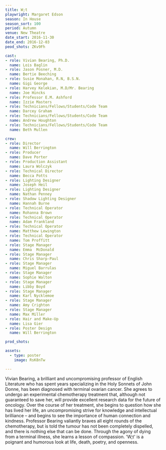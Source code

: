 ```yaml
---
title: W;t
playwright: Margaret Edson
season: In House
season_sort: 100
period: Autumn
venue: New Theatre
date_start: 2016-11-30
date_end: 2016-12-03
peod_shots: ZKv9Fh

cast:
- role: Vivian Bearing, Ph.D.
  name: Lois Baglin
- role: Jason Posner, M.D.
  name: Bertie Beeching
- role: Susie Monahan, R.N, B.S.N.
  name: Gigi George
- role: Harvey Kelekian, M.D/Mr. Bearing
  name: Joe Hincks
- role: Professor E.M. Ashford
  name: Izzie Masters
- role: Technicians/Fellows/Students/Code Team
  name: Darcey Graham
- role: Technicians/Fellows/Students/Code Team
  name: Andrew Houghton
- role: Technicians/Fellows/Students/Code Team
  name: Beth Mullen

crew:
- role: Director
  name: Will Berrington
- role: Producer
  name: Dave Porter
- role: Production Assistant
  name: Laura Wolczyk
- role: Technical Director
  name: Becca Potts
- role: Lighting Designer
  name: Joseph Heil
- role: Lighting Designer
  name: Nathan Penney
- role: Shadow Lighting Designer
  name: Hannah Burne
- role: Technical Operator
  name: Rohanna Brown
- role: Technical Operator
  name: Adam Frankland
- role: Technical Operator
  name: Matthew Lewington
- role: Technical Operator
  name: Tom Proffitt
- role: Stage Manager
  name: Emma  McDonald
- role: Stage Manager
  name: Chris Sharp-Paul
- role: Stage Manager
  name: Miguel Barrulas
- role: Stage Manager
  name: Sophie Walton
- role: Stage Manager
  name: Libby Boyd
- role: Stage Manager
  name: Karl Nycklemoe
- role: Stage Manager
  name: Amy Crighton
- role: Stage Manager
  name: Max Miller
- role: Hair and Make-Up
  name: Lisa Gier
- role: Poster Design
  name: Will Berrington

prod_shots: 

assets:
  - type: poster
    image: RsK8nTw

---
```


Vivian Bearing, a brilliant and uncompromising professor of English Literature who has spent years specializing in the Holy Sonnets of John Donne, has been diagnosed with terminal ovarian cancer. She agrees to undergo an experimental chemotherapy treatment that, although not guaranteed to save her, will provide excellent research data for the future of oncology. Over the course of her treatment, she begins to question how she has lived her life, an uncompromising strive for knowledge and intellectual brilliance – and begins to see the importance of human connection and kindness. Professor Bearing valiantly braves all eight rounds of the chemotherapy, but is told the tumour has not been completely dispelled, and there is nothing else that can be done. Through the agony of dying from a terminal illness, she learns a lesson of compassion. 'W;t' is a poignant and humorous look at life, death, poetry, and openness.
